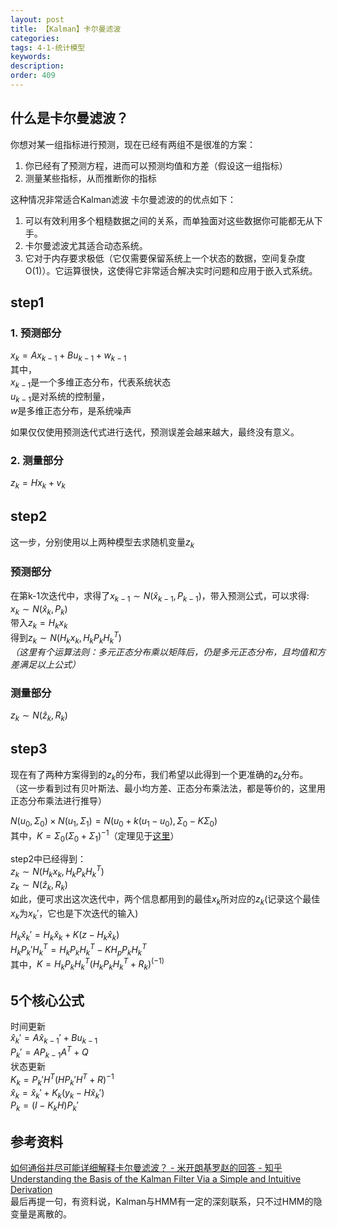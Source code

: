```yaml
---
layout: post
title: 【Kalman】卡尔曼滤波
categories:
tags: 4-1-统计模型
keywords:
description:
order: 409
---
```


## 什么是卡尔曼滤波？
你想对某一组指标进行预测，现在已经有两组不是很准的方案：  
1. 你已经有了预测方程，进而可以预测均值和方差（假设这一组指标）  
2. 测量某些指标，从而推断你的指标


这种情况非常适合Kalman滤波
卡尔曼滤波的的优点如下：
1. 可以有效利用多个粗糙数据之间的关系，而单独面对这些数据你可能都无从下手。
2. 卡尔曼滤波尤其适合动态系统。
3. 它对于内存要求极低（它仅需要保留系统上一个状态的数据，空间复杂度O(1)）。它运算很快，这使得它非常适合解决实时问题和应用于嵌入式系统。

## step1
### 1. 预测部分

$x_k=Ax_{k-1}+Bu_{k-1}+w_{k-1}$  
其中，  
$x_{k-1}$是一个多维正态分布，代表系统状态  
$u_{k-1}$是对系统的控制量，  
$w$是多维正态分布，是系统噪声  


如果仅仅使用预测迭代式进行迭代，预测误差会越来越大，最终没有意义。  
### 2. 测量部分
$z_k=H x_k+v_k$  

## step2
这一步，分别使用以上两种模型去求随机变量$z_k$  


### 预测部分
在第k-1次迭代中，求得了$x_{k-1}\sim N(\hat x_{k-1},P_{k-1})$，带入预测公式，可以求得:  
$x_k\sim N(\hat x_k,P_k)$  
带入$z_k=H_k x_k$  
得到$z_k\sim N(H_k x_k,H_kP_kH_k^T)$  
*（这里有个运算法则：多元正态分布乘以矩阵后，仍是多元正态分布，且均值和方差满足以上公式）*  

### 测量部分
$z_k\sim N(\hat z_k,R_k)$  

## step3
现在有了两种方案得到的$z_k$的分布，我们希望以此得到一个更准确的$z_k$分布。  
（这一步看到过有贝叶斯法、最小均方差、正态分布乘法法，都是等价的，这里用正态分布乘法进行推导）  


$N(u_0,\Sigma_0)\times N(u_1,\Sigma_1)=N(u_0+k(u_1-u_0),\Sigma_0-K\Sigma_0)$  
其中，$K=\Sigma_0 (\Sigma_0+\Sigma_1)^{-1}$（定理见于[这里](http://www.guofei.site/2018/09/03/gaussian.html#title6)）  


step2中已经得到：  
$z_k\sim N(H_k x_k,H_kP_kH_k^T)$  
$z_k\sim N(\hat z_k,R_k)$  
如此，便可求出这次迭代中，两个信息都用到的最佳$x_k$所对应的$z_k$(记录这个最佳$x_k$为$x_k'$，它也是下次迭代的输入)  


$H_k\hat x_k'=H_k\hat x_k+K(z-H_k \hat x_k)$  
$H_kP_k'H_k^T=H_kP_kH_k^T-KH_pP_kH_k^T$  
其中，$K=H_kP_kH_k^T(H_kP_kH_k^T+R_k)^(-1)$  


## 5个核心公式
时间更新  
$\hat x_k'=A\hat x_{k-1}'+Bu_{k-1}$  
$P_k'=AP_{k-1}A^T+Q$  
状态更新  
$K_k=P_k'H^T(HP_k'H^T+R)^{-1}$  
$\hat x_k=\hat x_k'+K_k(y_k-H\hat x_k')$  
$P_k=(I-K_kH)P_k'$  



## 参考资料
[如何通俗并尽可能详细解释卡尔曼滤波？ - 米开朗基罗赵的回答 - 知乎](https://www.zhihu.com/question/23971601/answer/375355599)
[Understanding the Basis of the Kalman Filter
Via a Simple and Intuitive Derivation ](https://www.cl.cam.ac.uk/~rmf25/papers/Understanding%20the%20Basis%20of%20the%20Kalman%20Filter.pdf)  
最后再提一句，有资料说，Kalman与HMM有一定的深刻联系，只不过HMM的隐变量是离散的。
